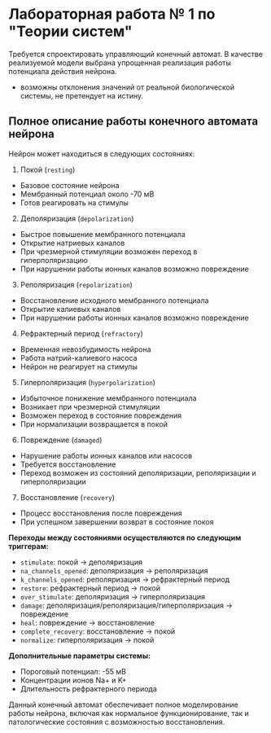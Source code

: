 # Лабораторная работа № 1 по "Теории систем"
Требуется спроектировать управляющий конечный автомат.
В качестве реализуемой модели выбрана упрощенная реализация работы потенциала действия нейрона. 
* возможны отклонения значений от реальной биологической системы, не претендует на истину.

## Полное описание работы конечного автомата нейрона

Нейрон может находиться в следующих состояниях:

1. Покой (`resting`)
- Базовое состояние нейрона
- Мембранный потенциал около -70 мВ
- Готов реагировать на стимулы

2. Деполяризация (`depolarization`)  
- Быстрое повышение мембранного потенциала
- Открытие натриевых каналов
- При чрезмерной стимуляции возможен переход в гиперполяризацию
- При нарушении работы ионных каналов возможно повреждение

3. Реполяризация (`repolarization`)
- Восстановление исходного мембранного потенциала
- Открытие калиевых каналов
- При нарушении работы ионных каналов возможно повреждение

4. Рефрактерный период (`refractory`)
- Временная невозбудимость нейрона
- Работа натрий-калиевого насоса
- Нейрон не реагирует на стимулы

5. Гиперполяризация (`hyperpolarization`)
- Избыточное понижение мембранного потенциала
- Возникает при чрезмерной стимуляции
- Возможен переход в состояние повреждения
- При нормализации возвращается в покой

6. Повреждение (`damaged`)
- Нарушение работы ионных каналов или насосов
- Требуется восстановление
- Переход возможен из состояний деполяризации, реполяризации и гиперполяризации

7. Восстановление (`recovery`)
- Процесс восстановления после повреждения
- При успешном завершении возврат в состояние покоя

**Переходы между состояниями осуществляются по следующим триггерам:**
- `stimulate`: покой → деполяризация
- `na_channels_opened`: деполяризация → реполяризация  
- `k_channels_opened`: реполяризация → рефрактерный период
- `restore`: рефрактерный период → покой
- `over_stimulate`: деполяризация → гиперполяризация
- `damage`: деполяризация/реполяризация/гиперполяризация → повреждение
- `heal`: повреждение → восстановление
- `complete_recovery`: восстановление → покой
- `normalize`: гиперполяризация → покой

**Дополнительные параметры системы:**
- Пороговый потенциал: -55 мВ
- Концентрации ионов Na+ и K+
- Длительность рефрактерного периода

Данный конечный автомат обеспечивает полное моделирование работы нейрона, включая как нормальное функционирование, так и патологические состояния с возможностью восстановления.

